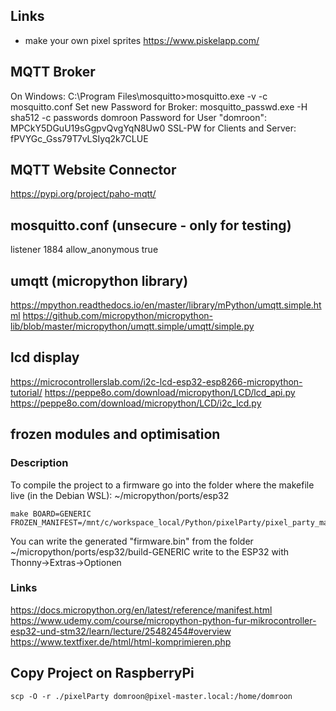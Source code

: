 ## Links

- make your own pixel sprites https://www.piskelapp.com/

## MQTT Broker

On Windows:
C:\Program Files\mosquitto>mosquitto.exe -v -c mosquitto.conf
Set new Password for Broker: mosquitto_passwd.exe -H sha512 -c passwords domroon
Password for User "domroon": MPCkY5DGuU19sGgpvQvgYqN8Uw0
SSL-PW for Clients and Server: fPVYGc_Gss79T7vLSIyq2k7CLUE

## MQTT Website Connector

https://pypi.org/project/paho-mqtt/

## mosquitto.conf (unsecure - only for testing)

listener 1884
allow_anonymous true

## umqtt (micropython library)

https://mpython.readthedocs.io/en/master/library/mPython/umqtt.simple.html
https://github.com/micropython/micropython-lib/blob/master/micropython/umqtt.simple/umqtt/simple.py

## lcd display

https://microcontrollerslab.com/i2c-lcd-esp32-esp8266-micropython-tutorial/
https://peppe8o.com/download/micropython/LCD/lcd_api.py
https://peppe8o.com/download/micropython/LCD/i2c_lcd.py

## frozen modules and optimisation

### Description

To compile the project to a firmware go into the folder where the makefile live
(in the Debian WSL): ~/micropython/ports/esp32

    make BOARD=GENERIC FROZEN_MANIFEST=/mnt/c/workspace_local/Python/pixelParty/pixel_party_master/manifest.py

You can write the generated "firmware.bin" from the folder ~/micropython/ports/esp32/build-GENERIC write to the ESP32 with Thonny->Extras->Optionen

### Links

https://docs.micropython.org/en/latest/reference/manifest.html
https://www.udemy.com/course/micropython-python-fur-mikrocontroller-esp32-und-stm32/learn/lecture/25482454#overview
https://www.textfixer.de/html/html-komprimieren.php


## Copy Project on RaspberryPi

    scp -O -r ./pixelParty domroon@pixel-master.local:/home/domroon
